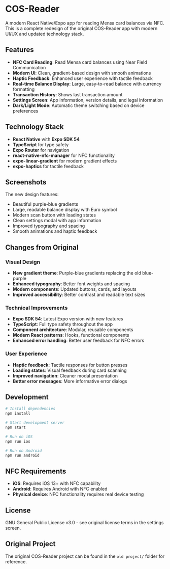 # COS-Reader

A modern React Native/Expo app for reading Mensa card balances via NFC. This is a complete redesign of the original COS-Reader app with modern UI/UX and updated technology stack.

## Features

- **NFC Card Reading**: Read Mensa card balances using Near Field Communication
- **Modern UI**: Clean, gradient-based design with smooth animations
- **Haptic Feedback**: Enhanced user experience with tactile feedback
- **Real-time Balance Display**: Large, easy-to-read balance with currency formatting
- **Transaction History**: Shows last transaction amount
- **Settings Screen**: App information, version details, and legal information
- **Dark/Light Mode**: Automatic theme switching based on device preferences

## Technology Stack

- **React Native** with **Expo SDK 54**
- **TypeScript** for type safety
- **Expo Router** for navigation
- **react-native-nfc-manager** for NFC functionality
- **expo-linear-gradient** for modern gradient effects
- **expo-haptics** for tactile feedback

## Screenshots

The new design features:
- Beautiful purple-blue gradients
- Large, readable balance display with Euro symbol
- Modern scan button with loading states
- Clean settings modal with app information
- Improved typography and spacing
- Smooth animations and haptic feedback

## Changes from Original

### Visual Design
- **New gradient theme**: Purple-blue gradients replacing the old blue-purple
- **Enhanced typography**: Better font weights and spacing
- **Modern components**: Updated buttons, cards, and layouts
- **Improved accessibility**: Better contrast and readable text sizes

### Technical Improvements
- **Expo SDK 54**: Latest Expo version with new features
- **TypeScript**: Full type safety throughout the app
- **Component architecture**: Modular, reusable components
- **Modern React patterns**: Hooks, functional components
- **Enhanced error handling**: Better user feedback for NFC errors

### User Experience
- **Haptic feedback**: Tactile responses for button presses
- **Loading states**: Visual feedback during card scanning
- **Improved navigation**: Cleaner modal presentation
- **Better error messages**: More informative error dialogs

## Development

```bash
# Install dependencies
npm install

# Start development server
npm start

# Run on iOS
npm run ios

# Run on Android
npm run android
```

## NFC Requirements

- **iOS**: Requires iOS 13+ with NFC capability
- **Android**: Requires Android with NFC enabled
- **Physical device**: NFC functionality requires real device testing

## License

GNU General Public License v3.0 - see original license terms in the settings screen.

## Original Project

The original COS-Reader project can be found in the `old project/` folder for reference.